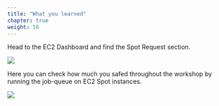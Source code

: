 ```yaml
---
title: "What you learned"
chapter: true
weight: 50
---
```


Head to the EC2 Dashboard and find the Spot Request section.

![](/images/nextflow-on-aws-batch/learnings/ec2_spot_req.png)

Here you can check how much you safed throughout the workshop by running the job-queue on EC2 Spot instances.

![](/images/nextflow-on-aws-batch/learnings/savings_summary.png)